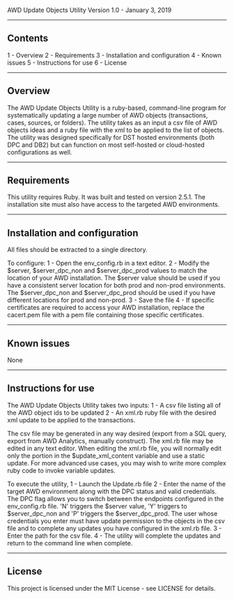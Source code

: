 AWD Update Objects Utility
Version 1.0 - January 3, 2019

----------------
Contents
----------------
1 - Overview
2 - Requirements
3 - Installation and configuration
4 - Known issues
5 - Instructions for use
6 - License

----------------
Overview
----------------

The AWD Update Objects Utility is a ruby-based, command-line program for systematically updating a large number of AWD objects (transactions, cases, sources, or folders).  The utility takes as an input a csv file of AWD objects ideas and a ruby file with the xml to be applied to the list of objects.  The utility was designed specifically for DST hosted environments (both DPC and DB2) but can function on most self-hosted or cloud-hosted configurations as well.

----------------
Requirements
----------------

This utility requires Ruby.  It was built and tested on version 2.5.1.  The installation site must also have access to the targeted AWD environments.

----------------
Installation and configuration
----------------

All files should be extracted to a single directory.

To configure:
	1 - Open the env_config.rb in a text editor.
	2 - Modify the $server, $server_dpc_non and $server_dpc_prod values to match the location of your AWD installation.  The $server value should be used if you have a consistent server location for both prod and non-prod environments.  The $server_dpc_non and $server_dpc_prod should be used if you have different locations for prod and non-prod.
	3 - Save the file
	4 - If specific certificates are required to access your AWD installation, replace the cacert.pem file with a pem file containing those specific certificates.
	
	
----------------
Known issues
----------------

None

----------------
Instructions for use
----------------

The AWD Update Objects Utility takes two inputs:
	1 - A csv file listing all of the AWD object ids to be updated
	2 - An xml.rb ruby file with the desired xml update to be applied to the transactions.
	
The csv file may be generated in any way desired (export from a SQL query, export from AWD Analytics, manually construct).  The xml.rb file may be edited in any text editor.  When editing the xml.rb file, you will normally edit only the portion in the $update_xml_content variable and use a static update.  For more advanced use cases, you may wish to write more complex ruby code to invoke variable updates.

To execute the utility,
	1 - Launch the Update.rb file
	2 - Enter the name of the target AWD environment along with the DPC status and valid credentials.  The DPC flag allows you to switch between the endpoints configured in the env_config.rb file.  'N' triggers the $server value, 'Y' triggers to $server_dpc_non and 'P' triggers the $server_dpc_prod. The user whose credentials you enter must have update permission to the objects in the csv file and to complete any updates you have configured in the xml.rb file.
	3 - Enter the path for the csv file.
	4 - The utility will complete the updates and return to the command line when complete.

----------------
License
----------------
This project is licensed under the MIT License - see LICENSE for details.
